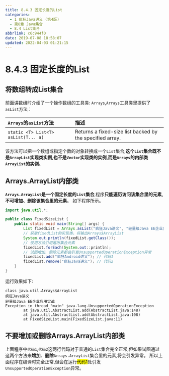 ```yaml
---
title: 8.4.3 固定长度的List
categories: 
  - 1 疯狂Java讲义 (第4版)
  - 第8章 Java集合
  - 8.4 List集合
abbrlink: c6c944f0
date: 2019-07-08 18:58:07
updated: 2022-04-03 01:21:15
---
```

# 8.4.3 固定长度的List
## 将数组转成List集合
前面讲数组时介绍了一个操作数组的工具类: `Arrays`,`Arrays`工具类里提供了`asList`方法：

|`Arrays`的`asList`方法|描述|
|:--|:--|
|`static <T> List<T> asList(T... a)`|Returns a fixed-size list backed by the specified array.|

该方法可以把一个数组或指定个数的对象转换成一个`List`集合,**这个`List`集合既不是`ArrayList`实现类实例,也不是`Vector`实现类的实例,而是`Arrays`的内部类`ArrayList`的实例**。

## Arrays.ArrayList内部类
**`Arrays.ArrayList`是一个固定长度的`List`集合**,程序**只能遍历访问该集合里的元素,不可增加、删除该集合里的元素**。
如下程序所示。
```java
import java.util.*;

public class FixedSizeList {
    public static void main(String[] args) {
        List fixedList = Arrays.asList("疯狂Java讲义", "轻量级Java EE企业应用实战");
        // 获取fixedList的实现类，将输出Arrays$ArrayList
        System.out.println(fixedList.getClass());
        // 使用方法引用遍历集合元素
        fixedList.forEach(System.out::println);
        // 试图增加、删除元素都会引发UnsupportedOperationException异常
        fixedList.add("疯狂Android讲义"); // 代码1
        fixedList.remove("疯狂Java讲义"); // 代码2
    }
}
```
运行效果如下:
```
class java.util.Arrays$ArrayList
疯狂Java讲义
轻量级Java EE企业应用实战
Exception in thread "main" java.lang.UnsupportedOperationException
        at java.util.AbstractList.add(AbstractList.java:148)
        at java.util.AbstractList.add(AbstractList.java:108)
        at FixedSizeList.main(FixedSizeList.java:11)
```
## 不要增加或删除Arrays.ArrayList内部类
上面程序中`代码1`,`代码2`这两行代码对于普通的`List`集合完全正常,但如果试图通过这两个方法来**增加**、**删除**`Arrays.ArrayList`集合里的元素,将会引发异常。
所以上面程序在编译时完全正常,但会在运行<mark>代码1</mark>处引发`UnsupportedOperationException`异常。

